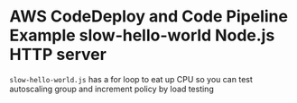 # AWS CodeDeploy and Code Pipeline Example slow-hello-world Node.js HTTP server

`slow-hello-world.js` has a for loop to eat up CPU so you can test autoscaling group and increment policy by load testing